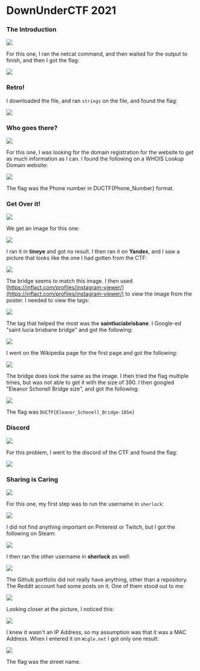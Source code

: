 # DownUnderCTF 2021

### The Introduction

![](../../.gitbook/assets/image%20%28226%29.png)

For this one, I ran the netcat command, and then waited for the output to finish, and then I got the flag:

![](../../.gitbook/assets/image%20%28221%29.png)

### Retro!

I downloaded the file, and ran `strings` on the file, and found the flag:

![](../../.gitbook/assets/image%20%28227%29.png)

### Who goes there?

![](../../.gitbook/assets/image%20%28230%29.png)

For this one, I was looking for the domain registration for the website to get as much information as I can. I found the following on a WHOIS Lookup Domain website:

![](../../.gitbook/assets/image%20%28237%29.png)

The flag was the Phone number in DUCTF{Phone\_Number} format.

### Get Over it!

![](../../.gitbook/assets/image%20%28219%29.png)

We get an image for this one:

![](../../.gitbook/assets/image%20%28236%29.png)

I ran it in **tineye** and got no result. I then ran it on **Yandex**, and I saw a picture that looks like the one I had gotten from the CTF:

![](../../.gitbook/assets/image%20%28243%29.png)

The bridge seems to match this image. I then used [https://inflact.com/profiles/instagram-viewer/](https://inflact.com/profiles/instagram-viewer/) to view the image from the poster. I needed to view the tags:

![](../../.gitbook/assets/image%20%28238%29.png)

The tag that helped the most was the **saintluciabrisbane**. I Google-ed "saint lucia brisbane bridge" and got the following:

![](../../.gitbook/assets/image%20%28229%29.png)

I went on the Wikipedia page for the first page and got the following:

![](../../.gitbook/assets/image%20%28231%29.png)

The bridge does look the same as the image. I then tried the flag multiple times, but was not able to get it with the size of 390. I then googled "Eleanor Schonell Bridge size", and got the following:

![](../../.gitbook/assets/image%20%28225%29.png)

The flag was `DUCTF{Eleanor_Schonell_Bridge-185m}`

### Discord

![](../../.gitbook/assets/image%20%28223%29.png)

For this problem, I went to the discord of the CTF and found the flag:

![](../../.gitbook/assets/image%20%28242%29.png)

### Sharing is Caring

![](../../.gitbook/assets/image%20%28234%29.png)

For this one, my first step was to run the username in `sherlock`:

![](../../.gitbook/assets/image%20%28228%29.png)

I did not find anything important on Pinterest or Twitch, but I got the following on Steam:

![](../../.gitbook/assets/image%20%28216%29.png)

I then ran the other username in **sherlock** as well:

![](../../.gitbook/assets/image%20%28241%29.png)

The Github portfolio did not really have anything, other than a repository. The Reddit account had some posts on it. One of them stood out to me:

![](../../.gitbook/assets/image%20%28220%29.png)

Looking closer at the picture, I noticed this:

![](../../.gitbook/assets/image%20%28218%29.png)

I knew it wasn't an IP Address, so my assumption was that it was a MAC Address. When I entered it on `Wigle.net` I got only one result:

![](../../.gitbook/assets/image%20%28235%29.png)

The flag was the street name.

